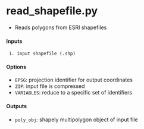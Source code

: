 read_shapefile.py
=================

 - Reads polygons from ESRI shapefiles

#### Inputs
```
 1. input shapefile (.shp)
```

#### Options
 - `EPSG`: projection identifier for output coordinates
 - `ZIP`: input file is compressed
 - `VARIABLES`: reduce to a specific set of identifiers

#### Outputs
 - `poly_obj`: shapely multipolygon object of input file
